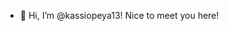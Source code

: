 - 👋 Hi, I’m @kassiopeya13! Nice to meet you here!
<!---
kassiopeya13/kassiopeya13 is a ✨ special ✨ repository because its `README.md` (this file) appears on your GitHub profile.
You can click the Preview link to take a look at your changes.
--->
